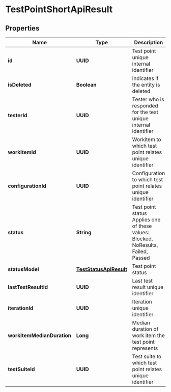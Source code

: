 

# TestPointShortApiResult


## Properties

| Name | Type | Description | Notes |
|------------ | ------------- | ------------- | -------------|
|**id** | **UUID** | Test point unique internal identifier |  |
|**isDeleted** | **Boolean** | Indicates if the entity is deleted |  |
|**testerId** | **UUID** | Tester who is responded for the test unique internal identifier |  [optional] |
|**workItemId** | **UUID** | Workitem to which test point relates unique identifier |  [optional] |
|**configurationId** | **UUID** | Configuration to which test point relates unique identifier |  [optional] |
|**status** | **String** | Test point status   Applies one of these values: Blocked, NoResults, Failed, Passed |  [optional] |
|**statusModel** | [**TestStatusApiResult**](TestStatusApiResult.md) | Test point status |  |
|**lastTestResultId** | **UUID** | Last test result unique identifier |  [optional] |
|**iterationId** | **UUID** | Iteration unique identifier |  |
|**workItemMedianDuration** | **Long** | Median duration of work item the test point represents |  [optional] |
|**testSuiteId** | **UUID** | Test suite to which test point relates unique identifier |  |



